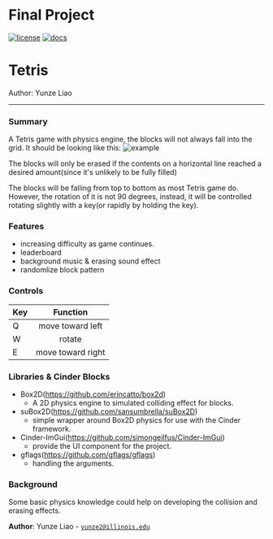 # Final Project

[![license](https://img.shields.io/badge/license-MIT-green)](LICENSE)
[![docs](https://img.shields.io/badge/docs-yes-brightgreen)](docs/README.md)

# Tetris

Author: Yunze Liao

---

### Summary
A Tetris game with physics engine, the blocks will not always fall into the grid.
It should be looking like this:
![example](https://github.com/CS126SP20/final-project-ryanliaoyz/blob/master/Screenshot%20from%202020-05-02%2009-44-32.png?raw=true)

The blocks will only be erased if the contents on a horizontal line reached a desired amount(since it's unlikely to be fully filled)

The blocks will be falling from top to bottom as most Tetris game do. However, the rotation of it is not 90 degrees, instead, it will be controlled rotating slightly with a key(or rapidly by holding the key).
### Features
 - increasing difficulty as game continues.
 - leaderboard
 - background music & erasing sound effect
 - randomlize block pattern
 
### Controls
| Key        | Function           | 
| ------------- |:-------------:| 
| Q      | move toward left | 
| W      | rotate       | 
| E | move toward right      | 
 
### Libraries & Cinder Blocks
 - Box2D(https://github.com/erincatto/box2d)
   - A 2D physics engine to simulated colliding effect for blocks.
 - suBox2D(https://github.com/sansumbrella/suBox2D)
   - simple wrapper around Box2D physics for use with the Cinder framework.
 - Cinder-ImGui(https://github.com/simongeilfus/Cinder-ImGui)
   - provide the UI component for the project.
 - gflags(https://github.com/gflags/gflags)
   - handling the arguments.
  
### Background
Some basic physics knowledge could help on developing the collision and erasing effects.


**Author**: Yunze Liao - [`yunze2@illinois.edu`](mailto:yunze2@illinois.edu)
